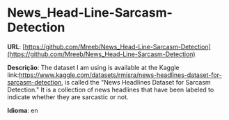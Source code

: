 # News_Head-Line-Sarcasm-Detection
**URL**: [https://github.com/Mreeb/News_Head-Line-Sarcasm-Detection](https://github.com/Mreeb/News_Head-Line-Sarcasm-Detection)

**Descrição**: The dataset I am using is available at the Kaggle link:https://www.kaggle.com/datasets/rmisra/news-headlines-dataset-for-sarcasm-detection, is called the "News Headlines Dataset for Sarcasm Detection." It is a collection of news headlines that have been labeled to indicate whether they are sarcastic or not.

**Idioma**: en
